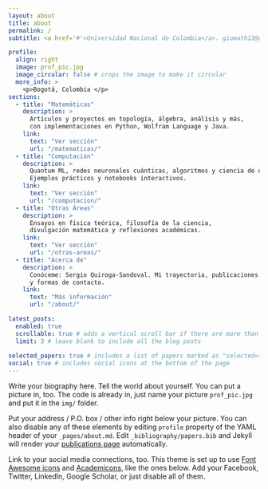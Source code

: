 ```yaml
---
layout: about
title: about
permalink: /
subtitle: <a href='#'>Universidad Nacional de Colombia</a>. giomath13@gmail.com.

profile:
  align: right
  image: prof_pic.jpg
  image_circular: false # crops the image to make it circular
  more_info: >
    <p>Bogotá, Colombia </p>
sections:
  - title: "Matemáticas"
    description: >
      Artículos y proyectos en topología, álgebra, análisis y más,
      con implementaciones en Python, Wolfram Language y Java.
    link:
      text: "Ver sección"
      url: "/matematicas/"
  - title: "Computación"
    description: >
      Quantum ML, redes neuronales cuánticas, algoritmos y ciencia de datos.
      Ejemplos prácticos y notebooks interactivos.
    link:
      text: "Ver sección"
      url: "/computacion/"
  - title: "Otras Áreas"
    description: >
      Ensayos en física teórica, filosofía de la ciencia,
      divulgación matemática y reflexiones académicas.
    link:
      text: "Ver sección"
      url: "/otras-areas/"
  - title: "Acerca de"
    description: >
      Conóceme: Sergio Quiroga‑Sandoval. Mi trayectoria, publicaciones
      y formas de contacto.
    link:
      text: "Más información"
      url: "/about/"

latest_posts:
  enabled: true
  scrollable: true # adds a vertical scroll bar if there are more than 3 new posts items
  limit: 3 # leave blank to include all the blog posts
  
selected_papers: true # includes a list of papers marked as "selected={true}"
social: true # includes social icons at the bottom of the page
---
```


Write your biography here. Tell the world about yourself. You can put a picture in, too. The code is already in, just name your picture `prof_pic.jpg` and put it in the `img/` folder.

Put your address / P.O. box / other info right below your picture. You can also disable any of these elements by editing `profile` property of the YAML header of your `_pages/about.md`. Edit `_bibliography/papers.bib` and Jekyll will render your [publications page](/al-folio/publications/) automatically.

Link to your social media connections, too. This theme is set up to use [Font Awesome icons](https://fontawesome.com/) and [Academicons](https://jpswalsh.github.io/academicons/), like the ones below. Add your Facebook, Twitter, LinkedIn, Google Scholar, or just disable all of them.
